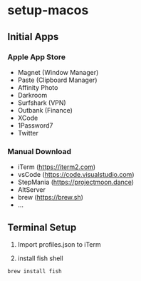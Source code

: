 # setup-macos

## Initial Apps

### Apple App Store
- Magnet (Window Manager)
- Paste (Clipboard Manager)
- Affinity Photo 
- Darkroom
- Surfshark (VPN)
- Outbank (Finance)
- XCode
- 1Password7
- Twitter

### Manual Download
- iTerm (https://iterm2.com)
- vsCode (https://code.visualstudio.com)
- StepMania (https://projectmoon.dance)
- AltServer
- brew (https://brew.sh)
- ...


## Terminal Setup

1) Import profiles.json to iTerm

2) install fish shell

```
brew install fish
```
